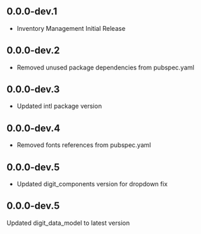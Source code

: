 ## 0.0.0-dev.1
* Inventory Management Initial Release

## 0.0.0-dev.2
* Removed unused package dependencies from pubspec.yaml

## 0.0.0-dev.3
* Updated intl package version

## 0.0.0-dev.4
* Removed fonts references from pubspec.yaml

## 0.0.0-dev.5
* Updated digit_components version for dropdown fix

## 0.0.0-dev.5
Updated digit_data_model to latest version
